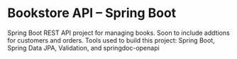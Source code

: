 # Bookstore API – Spring Boot

Spring Boot REST API project for managing books. Soon to include addtions for customers and orders.
Tools used to build this project: Spring Boot, Spring Data JPA, Validation, and springdoc-openapi

